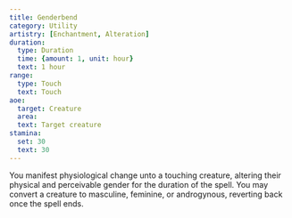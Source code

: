 ```yaml
---
title: Genderbend
category: Utility
artistry: [Enchantment, Alteration]
duration:
  type: Duration
  time: {amount: 1, unit: hour}
  text: 1 hour
range:
  type: Touch
  text: Touch
aoe:
  target: Creature
  area: 
  text: Target creature
stamina:
  set: 30
  text: 30
---
```

You manifest physiological change unto a touching creature, altering their physical and perceivable gender for the duration of the spell. You may convert a creature to masculine, feminine, or androgynous, reverting back once the spell ends.
